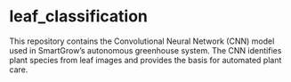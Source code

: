 # leaf_classification
This repository contains the Convolutional Neural Network (CNN) model used in SmartGrow’s autonomous greenhouse system. The CNN identifies plant species from leaf images and provides the basis for automated plant care.
